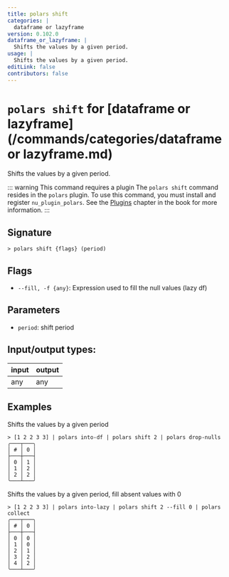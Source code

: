 ```yaml
---
title: polars shift
categories: |
  dataframe or lazyframe
version: 0.102.0
dataframe_or_lazyframe: |
  Shifts the values by a given period.
usage: |
  Shifts the values by a given period.
editLink: false
contributors: false
---
```

<!-- This file is automatically generated. Please edit the command in https://github.com/nushell/nushell instead. -->

# `polars shift` for [dataframe or lazyframe](/commands/categories/dataframe or lazyframe.md)

<div class='command-title'>Shifts the values by a given period.</div>

::: warning This command requires a plugin
The `polars shift` command resides in the `polars` plugin.
To use this command, you must install and register `nu_plugin_polars`.
See the [Plugins](/book/plugins.html) chapter in the book for more information.
:::


## Signature

```> polars shift {flags} (period)```

## Flags

 -  `--fill, -f {any}`: Expression used to fill the null values (lazy df)

## Parameters

 -  `period`: shift period


## Input/output types:

| input | output |
| ----- | ------ |
| any   | any    |

## Examples

Shifts the values by a given period
```nu
> [1 2 2 3 3] | polars into-df | polars shift 2 | polars drop-nulls
╭───┬───╮
│ # │ 0 │
├───┼───┤
│ 0 │ 1 │
│ 1 │ 2 │
│ 2 │ 2 │
╰───┴───╯

```

Shifts the values by a given period, fill absent values with 0
```nu
> [1 2 2 3 3] | polars into-lazy | polars shift 2 --fill 0 | polars collect
╭───┬───╮
│ # │ 0 │
├───┼───┤
│ 0 │ 0 │
│ 1 │ 0 │
│ 2 │ 1 │
│ 3 │ 2 │
│ 4 │ 2 │
╰───┴───╯

```
